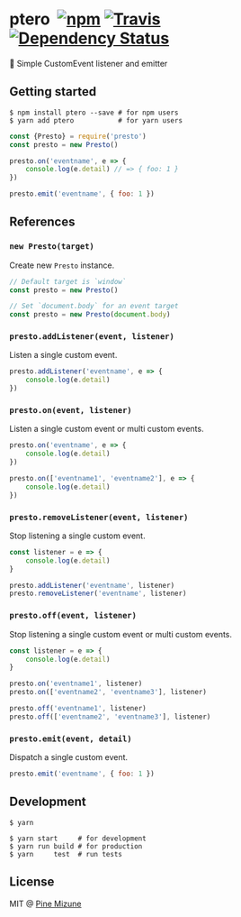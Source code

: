 # ptero &nbsp;[![npm](https://img.shields.io/npm/v/ptero.svg?maxAge=2592000&style=flat-square)](https://www.npmjs.org/package/ptero) [![Travis](https://img.shields.io/travis/emoji-gen/ptero/master.svg?maxAge=2592000&style=flat-square&x)](https://travis-ci.org/emoji-gen/ptero) [![Dependency Status](https://img.shields.io/gemnasium/emoji-gen/ptero.svg?maxAge=2592000&style=flat-square)](https://gemnasium.com/github.com/emoji-gen/ptero)

:deciduous_tree: Simple CustomEvent listener and emitter

## Getting started

```
$ npm install ptero --save # for npm users
$ yarn add ptero           # for yarn users
```

```js
const {Presto} = require('presto')
const presto = new Presto()

presto.on('eventname', e => {
    console.log(e.detail) // => { foo: 1 }
})

presto.emit('eventname', { foo: 1 })
```

## References
### `new Presto(target)`
Create new `Presto` instance.

```js
// Default target is `window`
const presto = new Presto()
```

```js
// Set `document.body` for an event target
const presto = new Presto(document.body)
```

### `presto.addListener(event, listener)`
Listen a single custom event.

```js
presto.addListener('eventname', e => {
    console.log(e.detail)
})
```

### `presto.on(event, listener)`
Listen a single custom event or multi custom events.

```js
presto.on('eventname', e => {
    console.log(e.detail)
})

presto.on(['eventname1', 'eventname2'], e => {
    console.log(e.detail)
})
```

### `presto.removeListener(event, listener)`
Stop listening a single custom event.

```js
const listener = e => {
    console.log(e.detail)
}

presto.addListener('eventname', listener)
presto.removeListener('eventname', listener)
```

### `presto.off(event, listener)`
Stop listening a single custom event or multi custom events.

```js
const listener = e => {
    console.log(e.detail)
}

presto.on('eventname1', listener)
presto.on(['eventname2', 'eventname3'], listener)

presto.off('eventname1', listener)
presto.off(['eventname2', 'eventname3'], listener)
```

### `presto.emit(event, detail)`
Dispatch a single custom event.

```js
presto.emit('eventname', { foo: 1 })
```

## Development

```
$ yarn

$ yarn start     # for development
$ yarn run build # for production
$ yarn     test  # run tests
```

## License
MIT @ [Pine Mizune](https://github.com/pine)
